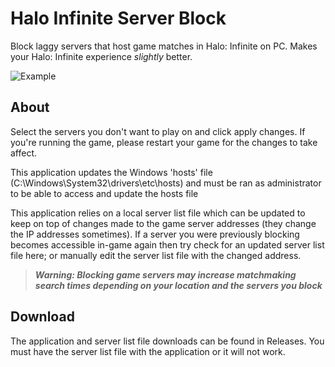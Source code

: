 # Halo Infinite Server Block

Block laggy servers that host game matches in Halo: Infinite on PC. Makes your Halo: Infinite experience *slightly* better.

![Example](https://i.imgur.com/3byZFor.png)
## About
Select the servers you don't want to play on and click apply changes. If you're running the game, please restart your game for the changes to take affect.

This application updates the Windows 'hosts' file (C:\Windows\System32\drivers\etc\hosts) and must be ran as administrator to be able to access and update the hosts file

This application relies on a local server list file which can be updated to keep on top of changes made to the game server addresses (they change the IP addresses sometimes). If a server you were previously blocking becomes accessible in-game again then try check for an updated server list file here; or manually edit the server list file with the changed address.

>***Warning: Blocking game servers may increase matchmaking search times depending on your location and the servers you block***

## Download
The application and server list file downloads can be found in Releases. You must have the server list file with the application or it will not work.

